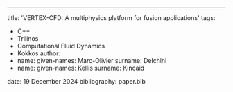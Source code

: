 ---
title: 'VERTEX-CFD: A multiphysics platform for fusion applications'
tags:
  - C++
  - Trilinos
  - Computational Fluid Dynamics
  - Kokkos
author:
  - name:
      given-names: Marc-Olivier
      surname: Delchini
  - name:
      given-names: Kellis
      surname: Kincaid

date: 19 December 2024
bibliography: paper.bib
